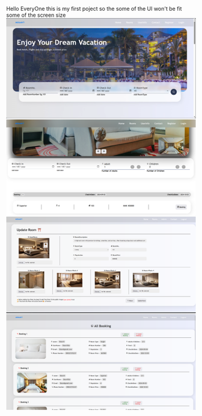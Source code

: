 Hello EveryOne this is my first poject so the some of the UI won't be fit some of the screen size
![UI Screenshot](https://github.com/NyiMinHtet45T/HotelBooking-React-/blob/93d5475102d9ae7e18d52dc353677d016776b2fa/Screenshot%202025-01-29%20194711.png)
![UI Screenshot](https://github.com/NyiMinHtet45T/HotelBooking-React-/blob/93d5475102d9ae7e18d52dc353677d016776b2fa/Screenshot%202025-01-29%20113357.png)
![UI Screenshot](https://github.com/NyiMinHtet45T/HotelBooking-React-/blob/93d5475102d9ae7e18d52dc353677d016776b2fa/Screenshot%202025-01-29%20113836.png)
![UI Screenshot](https://github.com/NyiMinHtet45T/HotelBooking-React-/blob/93d5475102d9ae7e18d52dc353677d016776b2fa/Screenshot%202025-01-29%20113901.png)

